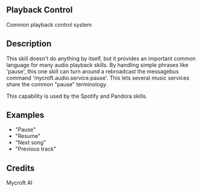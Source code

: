 ## Playback Control
Common playback control system

## Description
This skill doesn't do anything by itself, but it provides an important common
language for many audio playback skills.  By handling simple phrases like
'pause', this one skill can turn around a rebroadcast the messagebus command
'mycroft.audio.service.pause'.  This lets several music services share the
common "pause" terminology.

This capability is used by the Spotify and Pandora skills.

## Examples
* "Pause"
* "Resume"
* "Next song"
* "Previous track"

## Credits
Mycroft AI

